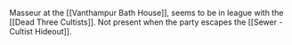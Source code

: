 
Masseur at the [[Vanthampur Bath House]], seems to be in league with the [[Dead Three Cultists]]. Not present when the party escapes the [[Sewer - Cultist Hideout]].